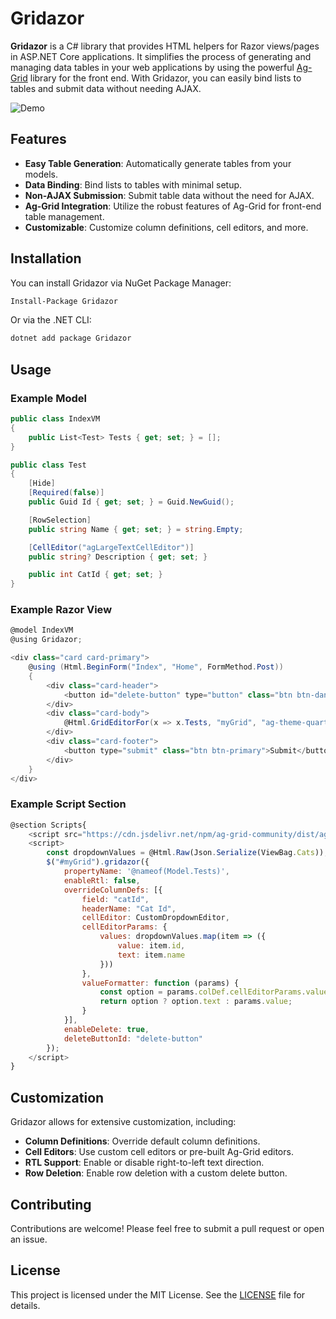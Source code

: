 # Gridazor

**Gridazor** is a C# library that provides HTML helpers for Razor views/pages in ASP.NET Core applications. It simplifies the process of generating and managing data tables in your web applications by using the powerful [Ag-Grid](https://www.ag-grid.com/) library for the front end. With Gridazor, you can easily bind lists to tables and submit data without needing AJAX.

![Demo](https://github.com/user-attachments/assets/48bceec0-7309-4ee3-89d3-156e7585f845)


## Features

- **Easy Table Generation**: Automatically generate tables from your models.
- **Data Binding**: Bind lists to tables with minimal setup.
- **Non-AJAX Submission**: Submit table data without the need for AJAX.
- **Ag-Grid Integration**: Utilize the robust features of Ag-Grid for front-end table management.
- **Customizable**: Customize column definitions, cell editors, and more.

## Installation

You can install Gridazor via NuGet Package Manager:

```bash
Install-Package Gridazor
```
Or via the .NET CLI:

```bash
dotnet add package Gridazor
```

## Usage
### Example Model
```csharp
public class IndexVM
{
    public List<Test> Tests { get; set; } = [];
}

public class Test
{
    [Hide]
    [Required(false)]
    public Guid Id { get; set; } = Guid.NewGuid();

    [RowSelection]
    public string Name { get; set; } = string.Empty;

    [CellEditor("agLargeTextCellEditor")]
    public string? Description { get; set; }

    public int CatId { get; set; }
}
```

### Example Razor View

```csharp
@model IndexVM
@using Gridazor;

<div class="card card-primary">
    @using (Html.BeginForm("Index", "Home", FormMethod.Post))
    {
        <div class="card-header">
            <button id="delete-button" type="button" class="btn btn-danger">Delete</button>
        </div>
        <div class="card-body">
            @Html.GridEditorFor(x => x.Tests, "myGrid", "ag-theme-quartz")
        </div>
        <div class="card-footer">
            <button type="submit" class="btn btn-primary">Submit</button>
        </div>
    }
</div>
```

### Example Script Section
```js
@section Scripts{
    <script src="https://cdn.jsdelivr.net/npm/ag-grid-community/dist/ag-grid-community.min.js"></script>
    <script>
        const dropdownValues = @Html.Raw(Json.Serialize(ViewBag.Cats));
        $("#myGrid").gridazor({
            propertyName: '@nameof(Model.Tests)',
            enableRtl: false,
            overrideColumnDefs: [{
                field: "catId",
                headerName: "Cat Id",
                cellEditor: CustomDropdownEditor,
                cellEditorParams: {
                    values: dropdownValues.map(item => ({
                        value: item.id,
                        text: item.name
                    }))
                },
                valueFormatter: function (params) {
                    const option = params.colDef.cellEditorParams.values.find(opt => opt.value === params.value);
                    return option ? option.text : params.value;
                }
            }],
            enableDelete: true,
            deleteButtonId: "delete-button"
        });
    </script>
}
```

## Customization

Gridazor allows for extensive customization, including:

- **Column Definitions**: Override default column definitions.
- **Cell Editors**: Use custom cell editors or pre-built Ag-Grid editors.
- **RTL Support**: Enable or disable right-to-left text direction.
- **Row Deletion**: Enable row deletion with a custom delete button.

## Contributing

Contributions are welcome! Please feel free to submit a pull request or open an issue.

## License

This project is licensed under the MIT License. See the [LICENSE](LICENSE) file for details.


